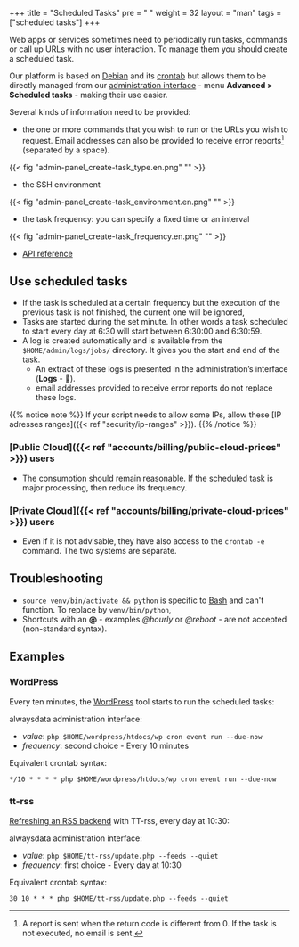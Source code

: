 +++
title = "Scheduled Tasks"
pre = "<i class='fas fa-fw fa-stopwatch'></i> "
weight = 32
layout = "man"
tags = ["scheduled tasks"]
+++

Web apps or services sometimes need to periodically run tasks, commands or call up URLs with no user interaction. To manage them you should create a scheduled task.

Our platform is based on [Debian](https://www.debian.org/) and its [crontab](https://en.wikipedia.org/wiki/Cron) but allows them to be directly managed from our [administration interface](https://admin.alwaysdata.com) - menu **Advanced > Scheduled tasks** - making their use easier.

Several kinds of information need to be provided:

- the one or more commands that you wish to run or the URLs you wish to request. Email addresses can also be provided to receive error reports[^1] (separated by a space).

{{< fig "admin-panel_create-task_type.en.png" "" >}}

- the SSH environment

{{< fig "admin-panel_create-task_environment.en.png" "" >}}

- the task frequency: you can specify a fixed time or an interval

{{< fig "admin-panel_create-task_frequency.en.png" "" >}}

- [API reference](https://api.alwaysdata.com/v1/job/doc/)

## Use scheduled tasks

- If the task is scheduled at a certain frequency but the execution of the previous task is not finished, the current one will be ignored,
- Tasks are started during the set minute. In other words a task scheduled to start every day at 6:30 will start between 6:30:00 and 6:30:59.
- A log is created automatically and is available from the `$HOME/admin/logs/jobs/` directory. It gives you the start and end of the task.
	- An extract of these logs is presented in the administration’s interface (**Logs** - 📄).
	- email addresses provided to receive error reports do not replace these logs.

{{% notice note %}}
If your script needs to allow some IPs, allow these [IP adresses ranges]({{< ref "security/ip-ranges" >}}).
{{% /notice %}}

### [Public Cloud]({{< ref "accounts/billing/public-cloud-prices" >}}) users

- The consumption should remain reasonable. If the scheduled task is major processing, then reduce its frequency.

### [Private Cloud]({{< ref "accounts/billing/private-cloud-prices" >}}) users

- Even if it is not advisable, they have also access to the `crontab -e` command. The two systems are separate.

## Troubleshooting

- `source venv/bin/activate && python` is specific to [Bash](https://en.wikipedia.org/wiki/Bash_(Unix_shell)) and can't function. To replace by `venv/bin/python`,
- Shortcuts with an **@** - examples *@hourly* or *@reboot* - are not accepted (non-standard syntax).

## Examples

### WordPress

Every ten minutes, the [WordPress](https://developer.wordpress.org/cli/commands/cron/event/run/) tool starts to run the scheduled tasks:

alwaysdata administration interface:

- *value*: `php $HOME/wordpress/htdocs/wp cron event run --due-now`
- *frequency*: second choice - Every 10 minutes

Equivalent crontab syntax:

```
*/10 * * * * php $HOME/wordpress/htdocs/wp cron event run --due-now
```

### tt-rss

[Refreshing an RSS backend](https://git.tt-rss.org/fox/tt-rss/wiki/UpdatingFeeds#periodical-updating-from-crontab-using-update-script-updatephp---feeds) with TT-rss, every day at 10:30:

alwaysdata administration interface:

- *value*: `php $HOME/tt-rss/update.php --feeds --quiet`
- *frequency*: first choice - Every day at 10:30

Equivalent crontab syntax:

```
30 10 * * * php $HOME/tt-rss/update.php --feeds --quiet
```

[^1]: A report is sent when the return code is different from 0. If the task is not executed, no email is sent.
